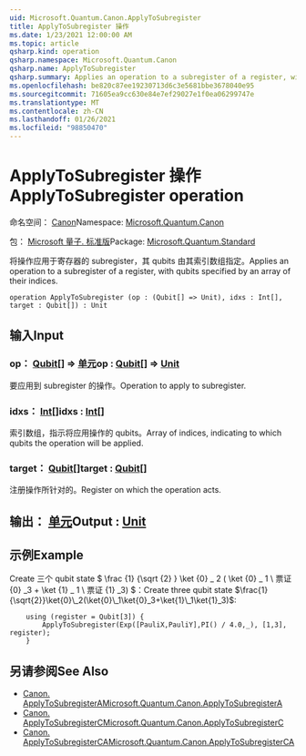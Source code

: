 ```yaml
---
uid: Microsoft.Quantum.Canon.ApplyToSubregister
title: ApplyToSubregister 操作
ms.date: 1/23/2021 12:00:00 AM
ms.topic: article
qsharp.kind: operation
qsharp.namespace: Microsoft.Quantum.Canon
qsharp.name: ApplyToSubregister
qsharp.summary: Applies an operation to a subregister of a register, with qubits specified by an array of their indices.
ms.openlocfilehash: be820c87ee19230713d6c3e5681bbe3678040e95
ms.sourcegitcommit: 71605ea9cc630e84e7ef29027e1f0ea06299747e
ms.translationtype: MT
ms.contentlocale: zh-CN
ms.lasthandoff: 01/26/2021
ms.locfileid: "98850470"
---
```

# <a name="applytosubregister-operation"></a><span data-ttu-id="8a222-102">ApplyToSubregister 操作</span><span class="sxs-lookup"><span data-stu-id="8a222-102">ApplyToSubregister operation</span></span>

<span data-ttu-id="8a222-103">命名空间： [Canon](xref:Microsoft.Quantum.Canon)</span><span class="sxs-lookup"><span data-stu-id="8a222-103">Namespace: [Microsoft.Quantum.Canon](xref:Microsoft.Quantum.Canon)</span></span>

<span data-ttu-id="8a222-104">包： [Microsoft 量子. 标准版](https://nuget.org/packages/Microsoft.Quantum.Standard)</span><span class="sxs-lookup"><span data-stu-id="8a222-104">Package: [Microsoft.Quantum.Standard](https://nuget.org/packages/Microsoft.Quantum.Standard)</span></span>


<span data-ttu-id="8a222-105">将操作应用于寄存器的 subregister，其 qubits 由其索引数组指定。</span><span class="sxs-lookup"><span data-stu-id="8a222-105">Applies an operation to a subregister of a register, with qubits specified by an array of their indices.</span></span>

```qsharp
operation ApplyToSubregister (op : (Qubit[] => Unit), idxs : Int[], target : Qubit[]) : Unit
```


## <a name="input"></a><span data-ttu-id="8a222-106">输入</span><span class="sxs-lookup"><span data-stu-id="8a222-106">Input</span></span>

### <a name="op--qubit--unit"></a><span data-ttu-id="8a222-107">op： [Qubit](xref:microsoft.quantum.lang-ref.qubit)[] => [单元](xref:microsoft.quantum.lang-ref.unit)</span><span class="sxs-lookup"><span data-stu-id="8a222-107">op : [Qubit](xref:microsoft.quantum.lang-ref.qubit)[] => [Unit](xref:microsoft.quantum.lang-ref.unit)</span></span> 

<span data-ttu-id="8a222-108">要应用到 subregister 的操作。</span><span class="sxs-lookup"><span data-stu-id="8a222-108">Operation to apply to subregister.</span></span>


### <a name="idxs--int"></a><span data-ttu-id="8a222-109">idxs： [Int](xref:microsoft.quantum.lang-ref.int)[]</span><span class="sxs-lookup"><span data-stu-id="8a222-109">idxs : [Int](xref:microsoft.quantum.lang-ref.int)[]</span></span>

<span data-ttu-id="8a222-110">索引数组，指示将应用操作的 qubits。</span><span class="sxs-lookup"><span data-stu-id="8a222-110">Array of indices, indicating to which qubits the operation will be applied.</span></span>


### <a name="target--qubit"></a><span data-ttu-id="8a222-111">target： [Qubit](xref:microsoft.quantum.lang-ref.qubit)[]</span><span class="sxs-lookup"><span data-stu-id="8a222-111">target : [Qubit](xref:microsoft.quantum.lang-ref.qubit)[]</span></span>

<span data-ttu-id="8a222-112">注册操作所针对的。</span><span class="sxs-lookup"><span data-stu-id="8a222-112">Register on which the operation acts.</span></span>



## <a name="output--unit"></a><span data-ttu-id="8a222-113">输出： [单元](xref:microsoft.quantum.lang-ref.unit)</span><span class="sxs-lookup"><span data-stu-id="8a222-113">Output : [Unit](xref:microsoft.quantum.lang-ref.unit)</span></span>



## <a name="example"></a><span data-ttu-id="8a222-114">示例</span><span class="sxs-lookup"><span data-stu-id="8a222-114">Example</span></span>

<span data-ttu-id="8a222-115">Create 三个 qubit state $ \frac {1} {\sqrt {2} } \ket {0} \_ 2 ( \ket {0} \_ 1 \ 票证 {0} _3 + \ket {1} \_ 1 \ 票证 {1} _3) $：</span><span class="sxs-lookup"><span data-stu-id="8a222-115">Create three qubit state $\frac{1}{\sqrt{2}}\ket{0}\_2(\ket{0}\_1\ket{0}_3+\ket{1}\_1\ket{1}_3)$:</span></span>

```qsharp
    using (register = Qubit[3]) {
        ApplyToSubregister(Exp([PauliX,PauliY],PI() / 4.0,_), [1,3], register);
    }
```

## <a name="see-also"></a><span data-ttu-id="8a222-116">另请参阅</span><span class="sxs-lookup"><span data-stu-id="8a222-116">See Also</span></span>

- [<span data-ttu-id="8a222-117">Canon. ApplyToSubregisterA</span><span class="sxs-lookup"><span data-stu-id="8a222-117">Microsoft.Quantum.Canon.ApplyToSubregisterA</span></span>](xref:Microsoft.Quantum.Canon.ApplyToSubregisterA)
- [<span data-ttu-id="8a222-118">Canon. ApplyToSubregisterC</span><span class="sxs-lookup"><span data-stu-id="8a222-118">Microsoft.Quantum.Canon.ApplyToSubregisterC</span></span>](xref:Microsoft.Quantum.Canon.ApplyToSubregisterC)
- [<span data-ttu-id="8a222-119">Canon. ApplyToSubregisterCA</span><span class="sxs-lookup"><span data-stu-id="8a222-119">Microsoft.Quantum.Canon.ApplyToSubregisterCA</span></span>](xref:Microsoft.Quantum.Canon.ApplyToSubregisterCA)